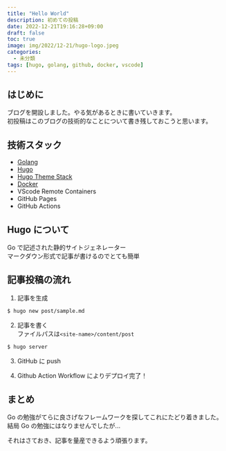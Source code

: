 ```yaml
---
title: "Hello World"
description: 初めての投稿
date: 2022-12-21T19:16:28+09:00
draft: false
toc: true
image: img/2022/12-21/hugo-logo.jpeg
categories:
  - 未分類
tags: [hugo, golang, github, docker, vscode]
---
```


## はじめに

ブログを開設しました。やる気があるときに書いていきます。  
初投稿はこのブログの技術的なことについて書き残しておこうと思います。

## 技術スタック

- [Golang](https://github.com/golang/go)
- [Hugo](https://github.com/gohugoio/hugo)
- [Hugo Theme Stack](https://github.com/CaiJimmy/hugo-theme-stack)
- [Docker](https://hub.docker.com/r/klakegg/hugo)
- VScode Remote Containers
- GitHub Pages
- GitHub Actions

## Hugo について

Go で記述された静的サイトジェネレーター  
マークダウン形式で記事が書けるのでとても簡単

## 記事投稿の流れ

1. 記事を生成

```bash
$ hugo new post/sample.md
```

2. 記事を書く  
   ファイルパスは`<site-name>/content/post`

```bash
$ hugo server
```

3. GitHub に push

4. Github Action Workflow によりデプロイ完了！

## まとめ

Go の勉強がてらに良さげなフレームワークを探してこれにたどり着きました。  
結局 Go の勉強にはなりませんでしたが...

それはさておき、記事を量産できるよう頑張ります。
